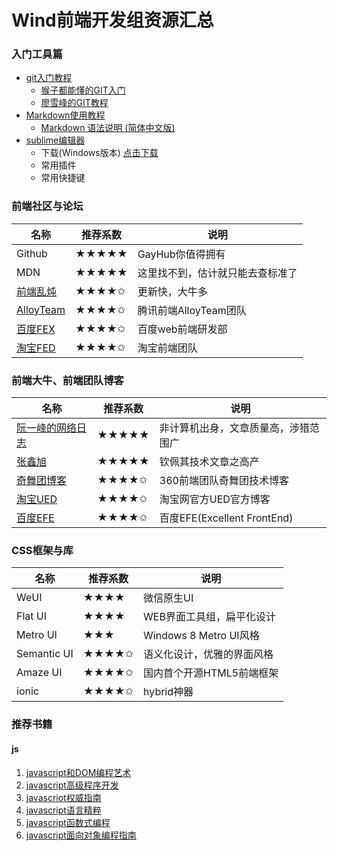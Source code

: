 # Wind前端开发组资源汇总

### 入门工具篇

- [git入门教程]()
  - [猴子都能懂的GIT入门](http://backlogtool.com/git-guide/cn/)
  - [廖雪峰的GIT教程](http://www.liaoxuefeng.com/wiki/0013739516305929606dd18361248578c67b8067c8c017b000)
- [Markdown使用教程]()
  - [Markdown 语法说明 (简体中文版)](http://wowubuntu.com/markdown/)
- [sublime编辑器]()
  - 下载(Windows版本) [点击下载]()
  - 常用插件
  - 常用快捷键

### 前端社区与论坛

| **名称**                                | 推荐系数  | 说明               |
| ------------------------------------- | ----- | ---------------- |
| Github                                | ★★★★★ | GayHub你值得拥有      |
| MDN                                   | ★★★★★ | 这里找不到，估计就只能去查标准了 |
| [前端乱炖](http://www.html-js.com)        | ★★★★✩ | 更新快，大牛多          |
| [AlloyTeam](http://www.alloyteam.com) | ★★★★✩ | 腾讯前端AlloyTeam团队  |
| [百度FEX](http://fex.baidu.com)         | ★★★★✩ | 百度web前端研发部       |
| [淘宝FED](http://taobaofed.org)         | ★★★★✩ | 淘宝前端团队           |



### 前端大牛、前端团队博客

| 名称                                       | 推荐系数  | 说明                        |
| ---------------------------------------- | ----- | ------------------------- |
| [阮一峰的网络日志](http://www.ruanyifeng.com/blog/) | ★★★★★ | 非计算机出身，文章质量高，涉猎范围广        |
| [张鑫旭](http://www.zhangxinxu.com/wordpress/) | ★★★★★ | 钦佩其技术文章之高产                |
| [奇舞团博客](http://www.75team.com)           | ★★★★✩ | 360前端团队奇舞团技术博客            |
| [淘宝UED](http://ued.taobao.org/blog/)     | ★★★★✩ | 淘宝网官方UED官方博客              |
| [百度EFE](http://efe.baidu.com)            | ★★★★✩ | 百度EFE(Excellent FrontEnd) |



### CSS框架与库

| 名称          | 推荐系数  | 说明                   |
| ----------- | ----- | -------------------- |
| WeUI        | ★★★★  | 微信原生UI               |
| Flat UI     | ★★★★  | WEB界面工具组，扁平化设计       |
| Metro UI    | ★★★   | Windows 8 Metro UI风格 |
| Semantic UI | ★★★★✩ | 语义化设计，优雅的界面风格        |
| Amaze UI    | ★★★★✩ | 国内首个开源HTML5前端框架      |
| ionic       | ★★★★✩ | hybrid神器             |



### 推荐书籍

#### js

1. [javascript和DOM编程艺术]()
2. [javascript高级程序开发]()
3. [javascriot权威指南]()
4. [javascript语言精粹]()
5. [javascript函数式编程]()
6. [javascript面向对象编程指南]()